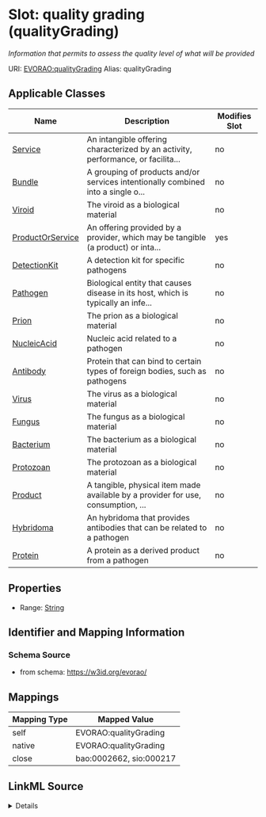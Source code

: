 

# Slot: quality grading (qualityGrading) 


_Information that permits to assess the quality level of what will be provided_





URI: [EVORAO:qualityGrading](https://w3id.org/evorao/qualityGrading)
Alias: qualityGrading

<!-- no inheritance hierarchy -->





## Applicable Classes

| Name | Description | Modifies Slot |
| --- | --- | --- |
| [Service](Service.md) | An intangible offering characterized by an activity, performance, or facilita... |  no  |
| [Bundle](Bundle.md) | A grouping of products and/or services intentionally combined into a single o... |  no  |
| [Viroid](Viroid.md) | The viroid as a biological material |  no  |
| [ProductOrService](ProductOrService.md) | An offering provided by a provider, which may be tangible (a product) or inta... |  yes  |
| [DetectionKit](DetectionKit.md) | A detection kit for specific pathogens |  no  |
| [Pathogen](Pathogen.md) | Biological entity that causes disease in its host, which is typically an infe... |  no  |
| [Prion](Prion.md) | The prion as a biological material |  no  |
| [NucleicAcid](NucleicAcid.md) | Nucleic acid related to a pathogen |  no  |
| [Antibody](Antibody.md) | Protein that can bind to certain types of foreign bodies, such as pathogens |  no  |
| [Virus](Virus.md) | The virus as a biological material |  no  |
| [Fungus](Fungus.md) | The fungus as a biological material |  no  |
| [Bacterium](Bacterium.md) | The bacterium as a biological material |  no  |
| [Protozoan](Protozoan.md) | The protozoan as a biological material |  no  |
| [Product](Product.md) | A tangible, physical item made available by a provider for use, consumption, ... |  no  |
| [Hybridoma](Hybridoma.md) | An hybridoma that provides antibodies that can be related to a pathogen |  no  |
| [Protein](Protein.md) | A protein as a derived product from a pathogen |  no  |







## Properties

* Range: [String](String.md)





## Identifier and Mapping Information







### Schema Source


* from schema: https://w3id.org/evorao/




## Mappings

| Mapping Type | Mapped Value |
| ---  | ---  |
| self | EVORAO:qualityGrading |
| native | EVORAO:qualityGrading |
| close | bao:0002662, sio:000217 |




## LinkML Source

<details>
```yaml
name: qualityGrading
description: Information that permits to assess the quality level of what will be
  provided
title: quality grading
from_schema: https://w3id.org/evorao/
close_mappings:
- bao:0002662
- sio:000217
rank: 1000
alias: qualityGrading
domain_of:
- ProductOrService
range: string
required: false
multivalued: false

```
</details>